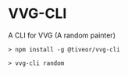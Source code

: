 # VVG-CLI 

A CLI for VVG (A random painter)

```
> npm install -g @tiveor/vvg-cli

> vvg-cli random
```
